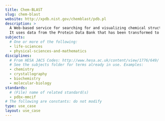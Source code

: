 ```yaml
---
title: Chem-BLAST
slug: chem-blast
website: http://xpdb.nist.gov/chemblast/pdb.pl
description: >
  A Web-based service for searching for and visualizing chemical structures.
  It uses data from the Protein Data Bank that has been transformed to RDF.
subjects:
  # One or more of the following:
  - life-sciences
  - physical-sciences-and-mathematics
disciplines:
  # From HESA JACS Codes: http://www.hesa.ac.uk/content/view/1776/649/
  # See the subjects folder for terms already in use. Examples:
  - chemistry
  - crystallography
  - biochemistry
  - molecular-biology
standards:
  # (File) name of related standard(s)
  - pdbx-mmcif
# The following are constants: do not modify
type: use_case
layout: use_case
---
```

